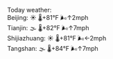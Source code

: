 Today weather:  
Beijing: ☀️ 🌡️+81°F 🌬️↑2mph  
Tianjin: 🌫  🌡️+82°F 🌬️↑7mph  
Shijiazhuang: ☀️ 🌡️+81°F 🌬️←2mph  
Tangshan: 🌫  🌡️+84°F 🌬️↑7mph  
